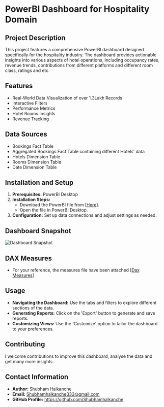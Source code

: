 # PowerBI Dashboard for Hospitality Domain

## Project Description
This project features a comprehensive PowerBI dashboard designed specifically for the hospitality industry. The dashboard provides actionable insights into various aspects of hotel operations, including occupancy rates, revenue trends, contributions from different platforms and different room class, ratings and etc.
## Features
- Real-World Data Visualization of over 1.3Lakh Records
- Interactive Filters
- Performance Metrics
- Hotel Rooms Insights
- Revenue Tracking

## Data Sources
- Bookings Fact Table
- Aggregated Bookings Fact Table containing different Hotels' data
- Hotels Dimension Table
- Rooms Dimension Table
- Date Dimension Table

## Installation and Setup
1. **Prerequisites:** PowerBI Desktop
2. **Installation Steps:**
   - Download the PowerBI file from [[Here](https://github.com/Shubhamhalkanche/Shubham-s-Portfolio/blob/main/Revenue%20Insights%20in%20Hospitality%20Domain.pbix)].
   - Open the file in PowerBI Desktop.
3. **Configuration:** Set up data connections and adjust settings as needed.

## Dashboard Snapshot
![Dashboard Snapshot](https://github.com/user-attachments/assets/cc91c4ab-40e7-4197-820f-b8dfab1bcd05)

## DAX Measures 
   - For your reference, the measures file have been attached [[Dax Measures](https://github.com/Shubhamhalkanche/Shubham-s-Portfolio/blob/main/Measures.pdf)]

## Usage
- **Navigating the Dashboard:** Use the tabs and filters to explore different sections of the data.
- **Generating Reports:** Click on the 'Export' button to generate and save reports.
- **Customizing Views:** Use the 'Customize' option to tailor the dashboard to your preferences.


## Contributing
I welcome contributions to improve this dashboard, analyse the data and get many more insights.

## Contact Information
- **Author:** Shubham Halkanche
- **Email:** Shubhamhalkanche333@gmail.com
- **GitHub Profile:** https://github.com/Shubhamhalkanche
